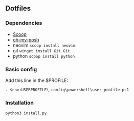 ## Dotfiles

### Dependencies

- [Scoop](https://scoop.sh/)
- [oh-my-posh](https://ohmyposh.dev/)
- neovim `scoop install neovim`
- git `winget install Git.Git`
- python `scoop install python`

### Basic config

Add this line in the $PROFILE:

```
. $env:USERPROFILE\.config\powershell\user_profile.ps1
```

### Installation

`python3 install.py`
